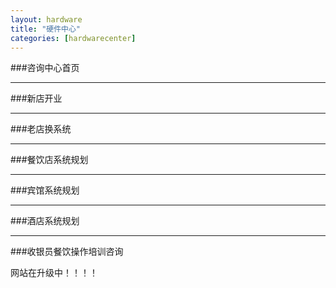 ```yaml
---
layout: hardware
title: "硬件中心"
categories: [hardwarecenter]
---
```

###咨询中心首页
<hr/>
###新店开业
<hr/>
###老店换系统
<hr/>
###餐饮店系统规划
<hr/>
###宾馆系统规划
<hr/>
###酒店系统规划
<hr/>
###收银员餐饮操作培训咨询

网站在升级中！！！！